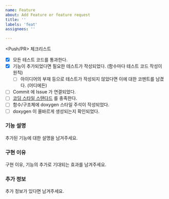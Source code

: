 ```yaml
---
name: Feature
about: Add Feature or feature request
title: ''
labels: 'feat'
assignees: ''

---
```


<Push/PR> 체크리스트

- [x]  모든 테스트 코드를 통과한다.
- [x]  기능이 추가되었다면 필요한 테스트가 작성되었다. (함수마다 테스트 코드 작성이 원칙)
    - [ ]  아이디어의 부재 등으로 테스트가 작성되지 않았다면 이에 대한 코멘트를 남겼다. (어디에든)
- [ ]  Commit 에 Issue 가 연결되었다.
- [ ]  [코딩 스타일 스탠다드](https://www.notion.so/13998f9d1ef380a5abb2cd17fe67425a?pvs=21) 를 충족한다.
- [ ]  함수/구조체에 doxygen 스타일 주석이 작성되었다.
- [ ]  doxygen 이 올바르게 생성되는지 확인되었다.

### 기능 설명
추가된 기능에 대한 설명을 남겨주세요.

### 구현 이유
구현 이유, 기능의 추가로 기대되는 효과를 남겨주세요.

### 추가 정보
추가 정보가 있다면 남겨주세요.


